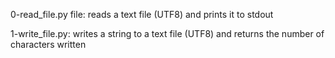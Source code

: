 0-read_file.py file: reads a text file (UTF8) and prints it to stdout

1-write_file.py:  writes a string to a text file (UTF8) and returns the number of characters written